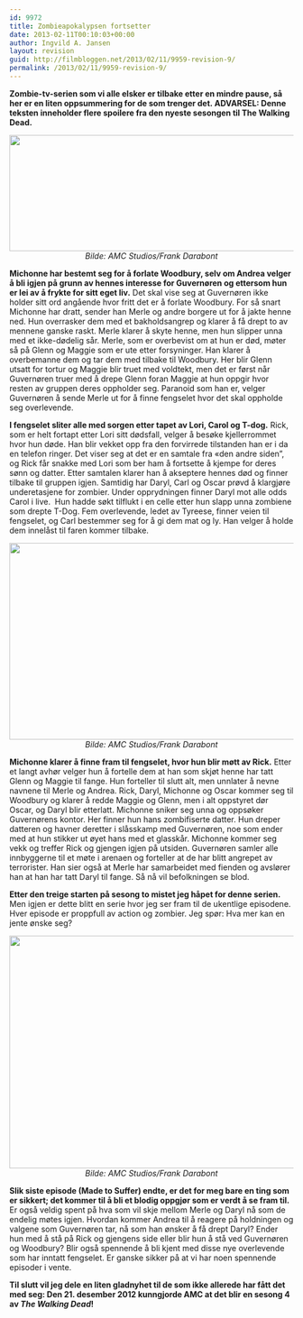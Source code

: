 ```yaml
---
id: 9972
title: Zombieapokalypsen fortsetter
date: 2013-02-11T00:10:03+00:00
author: Ingvild A. Jansen
layout: revision
guid: http://filmbloggen.net/2013/02/11/9959-revision-9/
permalink: /2013/02/11/9959-revision-9/
---
```

**Zombie-tv-serien som vi alle elsker er tilbake etter en mindre pause, så her er en liten oppsummering for de som trenger det. **ADVARSEL: Denne teksten inneholder flere spoilere fra den nyeste sesongen til The Walking Dead.**** <!--more-->

<p style="text-align: center">
  <a href="http://filmbloggen.net/?attachment_id=9961" rel="attachment wp-att-9961"><img class="aligncenter size-large wp-image-9961" src="http://filmbloggen.net/wp-content/uploads//2013/02/bilde-06-620x206.jpg" alt="" width="620" height="206" /></a><em>Bilde: <em>AMC Studios/Frank Darabont</em></em>
</p>

**Michonne har bestemt seg for å forlate Woodbury, selv om Andrea velger å bli igjen på grunn av hennes interesse for Guvernøren og ettersom hun er lei av å frykte for sitt eget liv.** Det skal vise seg at Guvernøren ikke holder sitt ord angående hvor fritt det er å forlate Woodbury. For så snart Michonne har dratt, sender han Merle og andre borgere ut for å jakte henne ned. Hun overrasker dem med et bakholdsangrep og klarer å få drept to av mennene ganske raskt. Merle klarer å skyte henne, men hun slipper unna med et ikke-dødelig sår. Merle, som er overbevist om at hun er død, møter så på Glenn og Maggie som er ute etter forsyninger. Han klarer å overbemanne dem og tar dem med tilbake til Woodbury. Her blir Glenn utsatt for tortur og Maggie blir truet med voldtekt, men det er først når Guvernøren truer med å drepe Glenn foran Maggie at hun oppgir hvor resten av gruppen deres oppholder seg. Paranoid som han er, velger Guvernøren å sende Merle ut for å finne fengselet hvor det skal oppholde seg overlevende.

**I fengselet sliter alle med sorgen etter tapet av Lori, Carol og T-dog.** Rick, som er helt fortapt etter Lori sitt dødsfall, velger å besøke kjellerrommet hvor hun døde. Han blir vekket opp fra den forvirrede tilstanden han er i da en telefon ringer. Det viser seg at det er en samtale fra &laquo;den andre siden”, og Rick får snakke med Lori som ber ham å fortsette å kjempe for deres sønn og datter. Etter samtalen klarer han å akseptere hennes død og finner tilbake til gruppen igjen. Samtidig har Daryl, Carl og Oscar prøvd å klargjøre underetasjene for zombier. Under opprydningen finner Daryl mot alle odds Carol i live.  Hun hadde søkt tilflukt i en celle etter hun slapp unna zombiene som drepte T-Dog. Fem overlevende, ledet av Tyreese, finner veien til fengselet, og Carl bestemmer seg for å gi dem mat og ly. Han velger å holde dem innelåst til faren kommer tilbake.

<p style="text-align: center">
  <a href="http://filmbloggen.net/?attachment_id=9962" rel="attachment wp-att-9962"><img class="aligncenter size-large wp-image-9962" src="http://filmbloggen.net/wp-content/uploads//2013/02/bilde-05-620x349.png" alt="" width="620" height="349" /></a><em>Bilde: <em>AMC Studios/Frank Darabont</em></em>
</p>

**Michonne klarer å finne fram til fengselet, hvor hun blir møtt av Rick.** Etter et langt avhør velger hun å fortelle dem at han som skjøt henne har tatt Glenn og Maggie til fange. Hun forteller til slutt alt, men unnlater å nevne navnene til Merle og Andrea. Rick, Daryl, Michonne og Oscar kommer seg til Woodbury og klarer å redde Maggie og Glenn, men i alt oppstyret dør Oscar, og Daryl blir etterlatt. Michonne sniker seg unna og oppsøker Guvernørens kontor. Her finner hun hans zombifiserte datter. Hun dreper datteren og havner deretter i slåsskamp med Guvernøren, noe som ender med at hun stikker ut øyet hans med et glasskår. Michonne kommer seg vekk og treffer Rick og gjengen igjen på utsiden. Guvernøren samler alle innbyggerne til et møte i arenaen og forteller at de har blitt angrepet av terrorister. Han sier også at Merle har samarbeidet med fienden og avslører han at han har tatt Daryl til fange. Så nå vil befolkningen se blod.

**Etter den treige starten på sesong to mistet jeg håpet for denne serien.** Men igjen er dette blitt en serie hvor jeg ser fram til de ukentlige episodene. Hver episode er proppfull av action og zombier. Jeg spør: Hva mer kan en jente ønske seg?

<p style="text-align: center">
  <a href="http://filmbloggen.net/?attachment_id=9963" rel="attachment wp-att-9963"><img class="aligncenter size-large wp-image-9963" src="http://filmbloggen.net/wp-content/uploads//2013/02/bilde-09-620x413.jpg" alt="" width="620" height="413" /></a><em>Bilde: <em>AMC Studios/Frank Darabont</em></em>
</p>

**Slik siste episode (Made to Suffer) endte, er det for meg bare en ting som er sikkert; det kommer til å bli et blodig oppgjør som er verdt å se fram til.** Er også veldig spent på hva som vil skje mellom Merle og Daryl nå som de endelig møtes igjen. Hvordan kommer Andrea til å reagere på holdningen og valgene som Guvernøren tar, nå som han ønsker å få drept Daryl? Ender hun med å stå på Rick og gjengens side eller blir hun å stå ved Guvernøren og Woodbury? Blir også spennende å bli kjent med disse nye overlevende som har inntatt fengselet. Er ganske sikker på at vi har noen spennende episoder i vente.

**Til slutt vil jeg dele en liten gladnyhet til de som ikke allerede har fått det med seg: Den 21. desember 2012 kunngjorde AMC at det blir en sesong 4 av _The Walking Dead_!**

<p style="text-align: center">
  <div class="video-shortcode">
  </div>
</p>